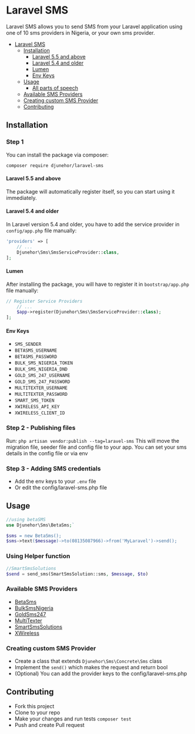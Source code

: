 # Laravel SMS

Laravel SMS allows you to send SMS from your Laravel application using one of 10 sms providers in Nigeria, or your own sms provider.

- [Laravel SMS](#laravel-sms)
    - [Installation](#installation)
        - [Laravel 5.5 and above](#laravel-55-and-above)
        - [Laravel 5.4 and older](#laravel-54-and-older)
        - [Lumen](#lumen)
        - [Env Keys](#env-keys)
    - [Usage](#usage)
        - [All parts of speech](#using-helper-function)
    - [Available SMS Providers](#available-sms-providers)
    - [Creating custom SMS Provider](#creating-custom-sms-provider)
    - [Contributing](#contributing)

## Installation

### Step 1
You can install the package via composer:

```shell
composer require djunehor/laravel-sms
```

#### Laravel 5.5 and above

The package will automatically register itself, so you can start using it immediately.

#### Laravel 5.4 and older

In Laravel version 5.4 and older, you have to add the service provider in `config/app.php` file manually:

```php
'providers' => [
    // ...
    Djunehor\Sms\SmsServiceProvider::class,
];
```
#### Lumen

After installing the package, you will have to register it in `bootstrap/app.php` file manually:
```php
// Register Service Providers
    // ...
    $app->register(Djunehor\Sms\SmsServiceProvider::class);
];
```

#### Env Keys
* `SMS_SENDER`
* `BETASMS_USERNAME`
* `BETASMS_PASSWORD`
* `BULK_SMS_NIGERIA_TOKEN`
* `BULK_SMS_NIGERIA_DND`
* `GOLD_SMS_247_USERNAME`
* `GOLD_SMS_247_PASSWORD`
* `MULTITEXTER_USERNAME`
* `MULTITEXTER_PASSWORD`
* `SMART_SMS_TOKEN`
* `XWIRELESS_API_KEY`
* `XWIRELESS_CLIENT_ID`


### Step 2 - Publishing files
Run:
`php artisan vendor:publish --tag=laravel-sms`
This will move the migration file, seeder file and config file to your app. You can set your sms details in the config file or via env

### Step 3 - Adding SMS credentials
- Add the env keys to your `.env` file
- Or edit the config/laravel-sms.php file


## Usage
```php
//using betaSMS
use Djunehor\Sms\BetaSms;`

$sms = new BetaSms();
$sms->text($message)->to(08135087966)->from('MyLaravel')->send();
```

### Using Helper function
```php
//SmartSmsSolutions
$send = send_sms(SmartSmsSolution::sms, $message, $to)
```

### Available SMS Providers
- [BetaSms](http://login.betasms.com.ng/)
- [BulkSmsNigeria](https://www.bulksmsnigeria.com)
- [GoldSms247](http://goldsms247.com/)
- [MultiTexter](http://www.MultiTexter.com)
- [SmartSmsSolutions](https://smartsmssolutions.com)
- [XWireless](https://secure.xwireless.net)

### Creating custom SMS Provider
- Create a class that extends `Djunehor\Sms\Concrete\Sms` class
- Implement the `send()` which makes the request and return bool
- (Optional) You can add the provider keys to the config/laravel-sms.php

## Contributing
- Fork this project
- Clone to your repo
- Make your changes and run tests `composer test`
- Push and create Pull request
